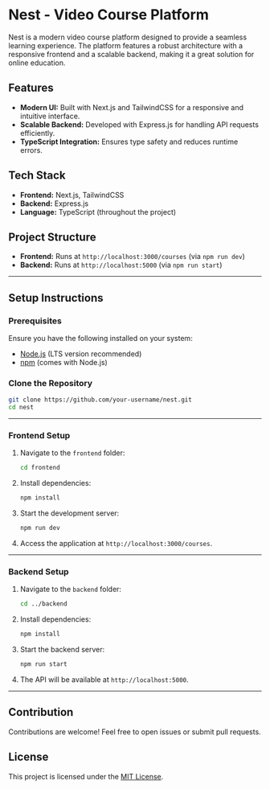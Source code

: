 
# Nest - Video Course Platform

Nest is a modern video course platform designed to provide a seamless learning experience. The platform features a robust architecture with a responsive frontend and a scalable backend, making it a great solution for online education.

## Features
- **Modern UI:** Built with Next.js and TailwindCSS for a responsive and intuitive interface.
- **Scalable Backend:** Developed with Express.js for handling API requests efficiently.
- **TypeScript Integration:** Ensures type safety and reduces runtime errors.

## Tech Stack
- **Frontend:** Next.js, TailwindCSS
- **Backend:** Express.js
- **Language:** TypeScript (throughout the project)

## Project Structure
- **Frontend:** Runs at `http://localhost:3000/courses` (via `npm run dev`)
- **Backend:** Runs at `http://localhost:5000` (via `npm run start`)

---

## Setup Instructions

### Prerequisites
Ensure you have the following installed on your system:
- [Node.js](https://nodejs.org/) (LTS version recommended)
- [npm](https://www.npmjs.com/) (comes with Node.js)

### Clone the Repository
```bash
git clone https://github.com/your-username/nest.git
cd nest
```

---

### Frontend Setup
1. Navigate to the `frontend` folder:
   ```bash
   cd frontend
   ```
2. Install dependencies:
   ```bash
   npm install
   ```
3. Start the development server:
   ```bash
   npm run dev
   ```
4. Access the application at `http://localhost:3000/courses`.

---

### Backend Setup
1. Navigate to the `backend` folder:
   ```bash
   cd ../backend
   ```
2. Install dependencies:
   ```bash
   npm install
   ```
3. Start the backend server:
   ```bash
   npm run start
   ```
4. The API will be available at `http://localhost:5000`.

---

## Contribution
Contributions are welcome! Feel free to open issues or submit pull requests.

## License
This project is licensed under the [MIT License](LICENSE).
